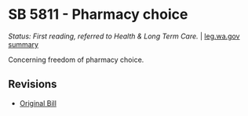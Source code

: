 # SB 5811 - Pharmacy choice
*Status: First reading, referred to Health & Long Term Care.* | [leg.wa.gov summary](https://app.leg.wa.gov/billsummary?BillNumber=5811&Year=2021)

Concerning freedom of pharmacy choice.

## Revisions
* [Original Bill](1/)